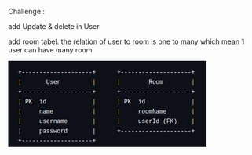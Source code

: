 Challenge :

add Update & delete in User 

add room tabel.
the relation of user to room is one to many which mean 1 user can have many room.

![uml](docs/uml.png)
